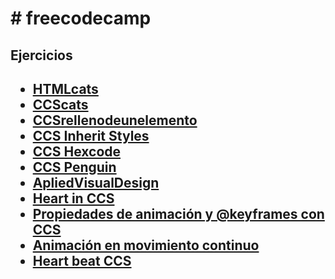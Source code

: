 <h1># freecodecamp</h1>
<h2>Ejercicios<h2>
<ul>
  <li><a href=HTMLcats > HTMLcats</a></li>
  <li> <a href=CCScats> CCScats </a> </li>
  <li> <a href=CCSrellenodeunelemento > CCSrellenodeunelemento </a> </li>
  <li> <a href=CCSInheritStyles >CCS Inherit Styles </a> </li>
  <li> <a href=CCSHexcode >CCS Hexcode </a> </li>
  <li> <a href=CCSPenguin> CCS Penguin </a> </li>
  <li> <a href=ApliedVisualDesign > ApliedVisualDesign</a> </li>
  <li> <a href=CCSHeart > Heart in CCS </a> </li>
  <li> <a href=CCSanimation > Propiedades de animación y @keyframes con CCS  </a> </li>
  <li> <a href=CCSmove > Animación en movimiento continuo </a> </li>
  <li> <a href=CCHeartbeat> Heart beat CCS</a> </li>
 </ul>
 
